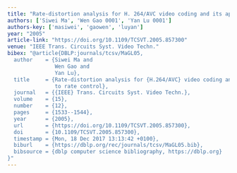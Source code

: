 ```yaml
---
title: "Rate-distortion analysis for H. 264/AVC video coding and its application to rate control"
authors: ['Siwei Ma', 'Wen Gao 0001', 'Yan Lu 0001']
authors-key: ['masiwei', 'gaowen', 'luyan']
year: "2005"
article-link: "https://doi.org/10.1109/TCSVT.2005.857300"
venue: "IEEE Trans. Circuits Syst. Video Techn."
bibex: "@article{DBLP:journals/tcsv/MaGL05,
  author    = {Siwei Ma and
               Wen Gao and
               Yan Lu},
  title     = {Rate-distortion analysis for {H.264/AVC} video coding and its application
               to rate control},
  journal   = {{IEEE} Trans. Circuits Syst. Video Techn.},
  volume    = {15},
  number    = {12},
  pages     = {1533--1544},
  year      = {2005},
  url       = {https://doi.org/10.1109/TCSVT.2005.857300},
  doi       = {10.1109/TCSVT.2005.857300},
  timestamp = {Mon, 18 Dec 2017 13:13:42 +0100},
  biburl    = {https://dblp.org/rec/journals/tcsv/MaGL05.bib},
  bibsource = {dblp computer science bibliography, https://dblp.org}
}"
---
```

